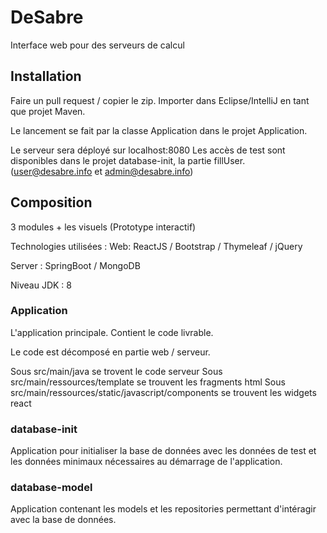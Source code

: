 # DeSabre
Interface web pour des serveurs de calcul

## Installation

Faire un pull request / copier le zip. 
Importer dans Eclipse/IntelliJ en tant que projet Maven. 

Le lancement se fait par la classe Application dans le projet Application.

Le serveur sera déployé sur localhost:8080
Les accès de test sont disponibles dans le projet database-init, la partie fillUser. 
(user@desabre.info et admin@desabre.info)

## Composition 
3 modules + les visuels (Prototype interactif)

Technologies utilisées : 
Web: 
ReactJS / Bootstrap / Thymeleaf / jQuery

Server : 
SpringBoot / MongoDB 

Niveau JDK : 8 

### Application 

L'application principale. Contient le code livrable. 

Le code est décomposé en partie web / serveur. 

Sous src/main/java se trovent le code serveur
Sous src/main/ressources/template  se trouvent les fragments html
Sous src/main/ressources/static/javascript/components se trouvent les widgets react


### database-init

Application pour initialiser la base de données avec les données de test et les données minimaux nécessaires au démarrage de l'application.

### database-model

Application contenant les models et les repositories permettant d'intéragir avec la base de données.

